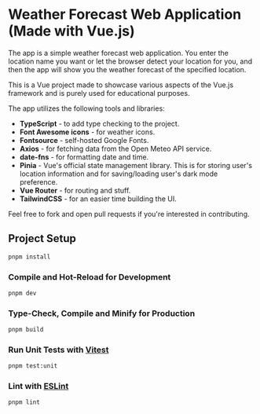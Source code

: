 # Weather Forecast Web Application (Made with Vue.js)

The app is a simple weather forecast web application. You enter the location name you want or let the browser detect your location for you, and then the app will show you the weather forecast of the specified location.

This is a Vue project made to showcase various aspects of the Vue.js framework and is purely used for educational purposes.

The app utilizes the following tools and libraries:

- **TypeScript** - to add type checking to the project.
- **Font Awesome icons** - for weather icons.
- **Fontsource** - self-hosted Google Fonts.
- **Axios** - for fetching data from the Open Meteo API service.
- **date-fns** - for formatting date and time.
- **Pinia** - Vue's official state management library. This is for storing user's location information and for saving/loading user's dark mode preference.
- **Vue Router** - for routing and stuff.
- **TailwindCSS** - for an easier time building the UI.

Feel free to fork and open pull requests if you're interested in contributing.

## Project Setup

```sh
pnpm install
```

### Compile and Hot-Reload for Development

```sh
pnpm dev
```

### Type-Check, Compile and Minify for Production

```sh
pnpm build
```

### Run Unit Tests with [Vitest](https://vitest.dev/)

```sh
pnpm test:unit
```

### Lint with [ESLint](https://eslint.org/)

```sh
pnpm lint
```
